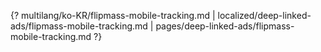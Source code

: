 {? multilang/ko-KR/flipmass-mobile-tracking.md | localized/deep-linked-ads/flipmass-mobile-tracking.md | pages/deep-linked-ads/flipmass-mobile-tracking.md ?}
